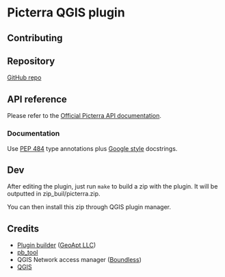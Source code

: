 # Picterra QGIS plugin

## Contributing

## Repository
[GitHub repo](https://github.com/Picterra/picterra-qgis-plugin)

## API reference
Please refer to the [Official Picterra API documentation](https://app.picterra.ch/public/apidocs/v1/).

### Documentation
Use [PEP 484](https://www.python.org/dev/peps/pep-0484/) type annotations plus [Google style](http://google.github.io/styleguide/pyguide.html) docstrings.


## Dev

After editing the plugin, just run `make` to build a zip with the plugin. It
will be outputted in zip_buil/picterra.zip.

You can then install this zip through QGIS plugin manager.

## Credits
* [Plugin builder](https://plugins.qgis.org/plugins/pluginbuilder3/) ([GeoApt LLC](http://geoapt.net/))
* [pb_tool](http://g-sherman.github.io/plugin_build_tool/)
* QGIS Network access manager ([Boundless]( http://boundlessgeo.com))
* [QGIS](https://github.com/qgis)
